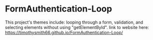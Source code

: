 # FormAuthentication-Loop
This project's themes include: looping through a form, validation, and selecting elements without using "getElementById".
link to website here:
https://timothysmith66.github.io/FormAuthentication-Loop/
